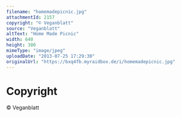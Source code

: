 ```yaml
---
filename: "homemadepicnic.jpg"
attachmentId: 2157
copyright: "© Veganblatt"
source: "Veganblatt"
altText: "Home Made Picnic"
width: 640
height: 380
mimeType: "image/jpeg"
uploadDate: "2013-07-25 17:29:30"
originalUrl: "https://bxq4fb.myraidbox.de/i/homemadepicnic.jpg"
---
```


# Copyright

© Veganblatt
